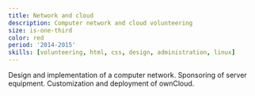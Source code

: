 ```yaml
---
title: Network and cloud
description: Computer network and cloud volunteering
size: is-one-third
color: red
period: '2014-2015'
skills: [volunteering, html, css, design, administration, linux]
---
```


Design and implementation of a computer network. Sponsoring of server equipment. Customization and deployment of ownCloud.